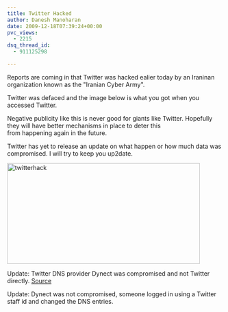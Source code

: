 ```yaml
---
title: Twitter Hacked
author: Danesh Manoharan
date: 2009-12-18T07:39:24+00:00
pvc_views:
  - 2215
dsq_thread_id:
  - 911125298

---
```

Reports are coming in that Twitter was hacked ealier today by an Iraninan organization known as the "Iranian Cyber Army".

Twitter was defaced and the image below is what you got when you accessed Twitter.

Negative publicity like this is never good for giants like Twitter. Hopefully they will have better mechanisms in place to deter this from happening again in the future.

Twitter has yet to release an update on what happen or how much data was compromised. I will try to keep you up2date.

[<img loading="lazy" class="alignnone size-medium wp-image-1903" title="twitterhack" src="/wp-content/uploads/2009/12/twitterhack-450x235.jpg" alt="twitterhack" width="450" height="235" srcset="/wp-content/uploads/2009/12/twitterhack-450x235.jpg 450w, /wp-content/uploads/2009/12/twitterhack.jpg 600w" sizes="(max-width: 450px) 100vw, 450px" />][1]

Update: Twitter DNS provider Dynect was compromised and not Twitter directly. [Source][2]

Update: Dynect was not compromised, someone logged in using a Twitter staff id and changed the DNS entries.

 [1]: /wp-content/uploads/2009/12/twitterhack.jpg
 [2]: http://blog.twitter.com/2009/12/update-on-last-nights-dns-disruption.html